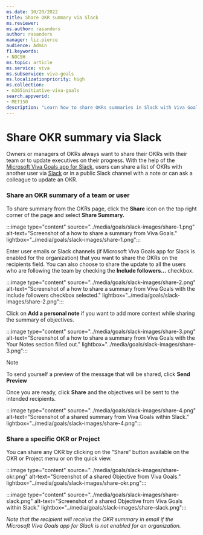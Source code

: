 ```yaml
---
ms.date: 10/20/2022
title: Share OKR summary via Slack
ms.reviewer: 
ms.author: rasanders
author: rasanders
manager: liz.pierce
audience: Admin
f1.keywords:
- NOCSH
ms.topic: article
ms.service: viva
ms.subservice: viva-goals
ms.localizationpriority: high
ms.collection:  
- m365initiative-viva-goals  
search.appverid:
- MET150
description: "Learn how to share OKRs summaries in Slack with Viva Goals"
---
```


# Share OKR summary via Slack  

Owners or managers of OKRs always want to share their OKRs with their team or to update executives on their progress. With the help of the [Microsoft Viva Goals app for Slack](https://goals.microsoft.com/slack_bot/install), users can share a list of OKRs with another user via [Slack](https://slack.com/) or in a public Slack channel with a note or can ask a colleague to update an OKR.

### Share an OKR summary of a team or user

 To share summary from the OKRs page, click the **Share** icon on the top right corner of the page and select **Share Summary.**

:::image type="content" source="../media/goals/slack-images/share-1.png" alt-text="Screenshot of a how to share a summary from Viva Goals." lightbox="../media/goals/slack-images/share-1.png":::

Enter user emails or Slack channels (if Microsoft Viva Goals app for Slack is enabled for the organization) that you want to share the OKRs on the recipients field. You can also choose to share the update to all the users who are following the team by checking the **Include followers...** checkbox.

:::image type="content" source="../media/goals/slack-images/share-2.png" alt-text="Screenshot of a how to share a summary from Viva Goals with the include followers checkbox selected." lightbox="../media/goals/slack-images/share-2.png":::

Click on **Add a personal note** if you want to add more context while sharing the summary of objectives. 

:::image type="content" source="../media/goals/slack-images/share-3.png" alt-text="Screenshot of a how to share a summary from Viva Goals with the Your Notes section filled out." lightbox="../media/goals/slack-images/share-3.png":::

> [!NOTE]
> To send yourself a preview of the message that will be shared, click **Send Preview**

Once you are ready, click **Share** and the objectives will be sent to the intended recipients. 

:::image type="content" source="../media/goals/slack-images/share-4.png" alt-text="Screenshot of a shared summary from Viva Goals within Slack." lightbox="../media/goals/slack-images/share-4.png":::

### Share a specific OKR or Project 

You can share any OKR by clicking on the "Share” button available on the OKR or Project menu or on the quick view.

:::image type="content" source="../media/goals/slack-images/share-okr.png" alt-text="Screenshot of a shared Objective from Viva Goals." lightbox="../media/goals/slack-images/share-okr.png":::

:::image type="content" source="../media/goals/slack-images/share-slack.png" alt-text="Screenshot of a shared Objective from Viva Goals within Slack." lightbox="../media/goals/slack-images/share-slack.png":::

*Note that the recipient will receive the OKR summary in email if the Microsoft Viva Goals app for Slack is not enabled for an organization.*

